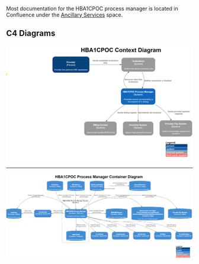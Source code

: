 Most documentation for the HBA1CPOC process manager is located in Confluence under the [Ancillary Services](https://cvs-hcd.atlassian.net/wiki/spaces/AncillarySvcs/pages/51216991/HBA1CPOC+Process+Manager) space.

## C4 Diagrams
![Context Diagram](diagrams/out/ContextDiagram.png)
 
---

![Container Diagram](diagrams/out/ContainerDiagram.png)

